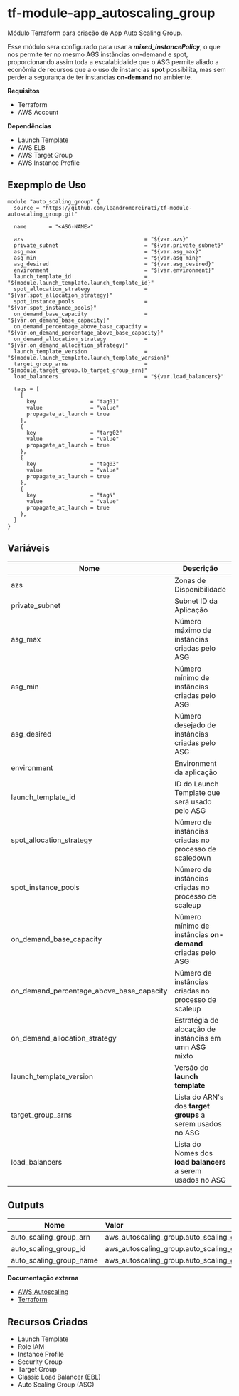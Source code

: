 # **tf-module-app_autoscaling_group**

Módulo Terraform para criação de App Auto Scaling Group.

Esse módulo sera configurado para usar a ***mixed_instancePolicy***, o que nos permite ter no mesmo AGS instâncias on-demand e spot, proporcionando assim toda a escalabidalide que o ASG permite aliado a econômia de recursos que a o uso de instancias **spot** possibilita, mas sem perder a segurança de ter instancias **on-demand** no ambiente.

 **Requisitos**
 - Terraform
 - AWS Account

 **Dependências**
 - Launch Template
 - AWS ELB
 - AWS Target Group
 - AWS Instance Profile

 **Exepmplo de Uso**
 ------
```
module "auto_scaling_group" {
  source = "https://github.com/leandromoreirati/tf-module-autoscaling_group.git"

  name       = "<ASG-NAME>"

  azs                                      = "${var.azs}"
  private_subnet                           = "${var.private_subnet}"
  asg_max                                  = "${var.asg_max}"
  asg_min                                  = "${var.asg_min}"
  asg_desired                              = "${var.asg_desired}"
  environment                              = "${var.environment}"
  launch_template_id                       = "${module.launch_template.launch_template_id}" 
  spot_allocation_strategy                 = "${var.spot_allocation_strategy}"
  spot_instance_pools                      = "${var.spot_instance_pools}"
  on_demand_base_capacity                  = "${var.on_demand_base_capacity}"
  on_demand_percentage_above_base_capacity = "${var.on_demand_percentage_above_base_capacity}"
  on_demand_allocation_strategy            = "${var.on_demand_allocation_strategy}"
  launch_template_version                  = "${module.launch_template.launch_template_version}"
  target_group_arns                        = "${module.target_group.lb_target_group_arn}"
  load_balancers                           = "${var.load_balancers}"

  tags = [
    {
      key                 = "tag01"
      value               = "value"
      propagate_at_launch = true
    },
    {
      key                 = "targ02"
      value               = "value"
      propagate_at_launch = true
    },
    {
      key                 = "tag03"
      value               = "value"
      propagate_at_launch = true
    },
    {
      key                 = "tagN"
      value               = "value"
      propagate_at_launch = true
    },
  }
}

```
 **Variáveis**
 ------
 |          Nome                             |                      Descrição                                       |      Default     |
 | ------------------------------------------|----------------------------------------------------------------------|:----------------:|
 |  azs                                      | Zonas de Disponibilidade                                             |     ""           |
 |  private_subnet                           | Subnet ID da Aplicação                                               |     ""           |
 |  asg_max                                  | Número máximo de instâncias criadas pelo ASG                         |     ""           |
 |  asg_min                                  | Número mínimo de instâncias criadas pelo ASG                         | ChangeInCapacity |
 |  asg_desired                              | Número desejado de instâncias criadas pelo ASG                       |     ""           |
 |  environment                              | Environment da aplicação                                             |   false          |
 |  launch_template_id                       | ID do Launch Template que será usado pelo ASG                        |     ""           |
 |  spot_allocation_strategy                 | Número de instâncias criadas no processo de scaledown                |     ""           |
 |  spot_instance_pools                      | Número de instâncias criadas no processo de scaleup                  |     ""           |
 |  on_demand_base_capacity                  | Número mínimo de instâncias **on-demand** criadas pelo ASG           |     "0"          |
 |  on_demand_percentage_above_base_capacity | Número de instâncias criadas no processo de scaleup                  |     "100"        |
 |  on_demand_allocation_strategy            | Estratégia de alocação de instâncias em umn ASG mixto                |  "prioritized"   |
 |  launch_template_version                  | Versão do **launch template**                                        |     ""           |
 |  target_group_arns                        | Lista do ARN's dos **target groups** a serem usados no ASG           |     ""           |
 |  load_balancers                           | Lista do Nomes dos **load balancers** a serem usados no ASG          |     ""           |


 **Outputs**
 ------
 |              Nome       |                              Valor            |
 | ------------------------|:----------------------------------------------|
 | auto_scaling_group_arn  | aws_autoscaling_group.auto_scaling_group.arn  |
 | auto_scaling_group_id   | aws_autoscaling_group.auto_scaling_group.id   |
 | auto_scaling_group_name | aws_autoscaling_group.auto_scaling_group.name |

 **Documentação externa**
 - [AWS Autoscaling](https://docs.aws.amazon.com/pt_br/autoscaling/ec2/userguide/what-is-amazon-ec2-auto-scaling.html)
 - [Terraform](https://www.terraform.io/docs/providers/aws/r/autoscaling_group.html)

 **Recursos Criados**
 ------
 - Launch Template
 - Role IAM
 - Instance Profile
 - Security Group
 - Target Group
 - Classic Load Balancer (EBL)
 - Auto Scaling Group (ASG)
